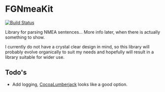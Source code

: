 FGNmeaKit
=========
[![Build Status](https://travis-ci.org/fguchelaar/FGNmeaKit.svg)](https://travis-ci.org/fguchelaar/FGNmeaKit)

Library for parsing NMEA sentences... More info later, when there is actually something to show.

I currently do not have a crystal clear design in mind, so this library will probably evolve organically to suit my
needs and hopefully will result in a library suitable for wider use.

## Todo's
* Add logging, [CocoaLumberjack](https://github.com/CocoaLumberjack/CocoaLumberjack) looks like a good option.